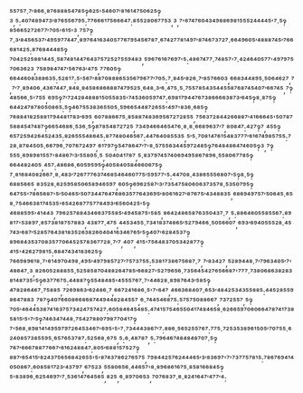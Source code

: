 ⁵⁵⁷⁵⁷·⁷′⁸⁶⁶·⁸⁷⁶⁸⁸⁸⁵⁴⁷⁸⁵‽⁶²⁵'⁵⁴⁶⁰⁷′⁸¹⁶¹⁴⁷⁵⁰⁶²⁵‽³,⁵:⁴⁰⁷⁴⁸⁹⁴⁷³′⁸⁷⁶⁵⁵⁶⁷⁹⁵:⁷⁷⁶⁶⁶¹⁷⁵⁶⁶⁶⁴⁷:⁸⁵⁵²⁸⁰⁶⁷⁷⁵³,³,⁷'⁶⁷⁴⁷⁶⁰⁴³⁴⁹⁸⁸⁶⁹⁸¹⁵⁵⁵²⁴⁴⁴⁴⁵'⁷·⁵‽⁸⁵⁶⁶⁵²⁷²⁶⁷⁷′⁷⁰⁵'⁶¹⁵'³,⁷⁵⁷‽⁷·³′⁸⁴⁵⁶⁵³⁷′⁴⁹⁵⁹⁷⁷⁴⁴⁷·⁸⁹⁷⁶⁴¹⁶³⁴⁰⁵⁷⁷⁶⁷⁹⁵⁴⁵⁶⁷⁸⁷·⁶⁷⁴²⁷⁷⁸¹⁴⁹⁷′⁸⁷⁴⁶⁷³⁷²⁷·⁶⁶⁴⁹⁶⁰⁵′⁴⁸⁸⁸⁷⁴⁵′⁷⁶⁶⁶⁸¹⁴²⁵:⁸⁷⁶⁸⁴⁴⁴⁸⁵‽⁷⁰⁴²⁵²⁵⁸⁸¹⁴⁴⁵·⁵⁸⁷⁴⁸¹⁴⁴⁷⁶⁴³⁷⁵⁷²⁵²⁷⁵⁵⁹⁴⁸³,⁵⁹⁶⁷⁶¹⁶⁷⁶⁹⁷'⁵:⁴⁸⁶⁷⁴⁷⁷·⁷⁴⁸⁵⁷'⁷·⁴²⁴⁶⁴⁰⁵⁷⁷'⁴⁹⁷⁹⁷⁵⁷⁰⁶³⁶²³,⁷⁵⁸⁹⁸⁴⁷⁴⁷′⁵⁶⁷⁶³′⁴⁷⁵,⁷⁷⁶⁰⁵‽⁶⁶⁴⁴⁶⁰⁸³⁸⁸⁶³⁵:⁵²⁸¹⁷:⁵'⁵⁶⁷′⁸⁸⁷⁰⁸⁸⁸⁶⁵³⁵⁶⁷⁹⁶⁷⁷′⁷⁰⁵:⁷·⁸⁴⁵′⁸²⁶·⁷′⁸⁵⁷⁶⁶⁰³,⁶⁶⁸³⁴⁴⁸⁹⁵·⁵⁰⁶⁴⁶²⁷,⁷,⁷′⁷·⁸⁹⁴⁰⁶·⁴³⁶⁷⁴⁴⁷·⁸⁴⁸·⁸⁴⁵⁸⁶⁸⁶⁶⁸⁸⁷⁴⁷⁹⁵²⁵·⁶⁴⁸·³′⁶·⁴⁷⁵·⁵·⁷⁵⁵⁷⁸⁵⁴³⁵⁴⁴⁵⁵⁸⁷⁶⁸⁷⁴⁵⁴⁰⁷′⁶⁶⁷⁴⁵,⁷‽⁴⁸⁵⁶⁶·⁵'⁷⁵⁵,⁶⁹⁵‽⁷′⁷²⁴²⁸⁴⁸⁸⁸¹⁵⁰⁵⁵⁸³⁵'⁷⁴⁵³⁶⁰⁵⁹⁷⁴⁷:⁶⁹⁸¹⁷⁹⁴⁴⁷⁶⁷³⁸⁶⁶⁶⁶³⁸⁷³′⁶⁴⁵‽⁸·⁸⁷⁵‽⁶⁴⁴²⁴⁷⁸⁷⁸⁰⁵⁰⁸⁶⁵:⁵‽⁴⁶⁷⁵⁵³⁸³⁶⁵⁵⁰⁵·⁵⁹⁶⁶⁵⁴⁴⁸⁷²⁶⁵⁵'⁴⁹⁷'⁸³⁶·⁶⁸⁵‽⁷⁶⁸⁸⁴¹⁸²⁵⁸⁸¹⁷⁹⁴⁴⁸¹⁷⁸³′⁶⁹⁵,⁶⁰⁷⁸⁸⁶⁶⁷⁵·⁸⁵⁸⁸⁷⁴⁸³⁶⁹⁵⁶⁷²⁷²⁸⁵⁵,⁷⁵⁶³⁷²⁸⁴⁴²⁶⁶⁸⁸⁷′⁴¹⁶⁶⁶⁴⁵'⁵⁰⁷⁸⁷⁵⁸⁸⁴⁵⁴⁷⁴⁸⁷‽⁶⁶⁵⁴⁶⁸⁶·⁵³⁶·⁵‽⁸⁷⁸⁵⁴⁸⁷²⁷²⁵,⁷³⁴⁹⁴⁶⁶⁴⁶⁵⁴⁷⁶·⁸·⁸·⁶⁶⁸⁹⁶³⁷′⁷,⁸⁰⁸⁴⁷:⁴²⁷‽⁷,⁴⁵⁵‽⁶⁵⁷²⁵⁹⁴²⁶⁴⁵²⁴³⁵:⁸²⁶⁵⁵⁵⁴⁸⁶⁴⁵:⁸⁷⁷⁴⁸⁰⁴⁶⁵⁶⁷:⁴⁴⁷⁶⁴⁰⁸⁵⁵³⁵,⁵′⁵·⁷⁰⁸¹⁴⁷⁶¹⁵⁴⁸³⁷⁷⁷′⁶¹⁶⁷⁴⁹⁸⁵⁷⁵⁵:⁷²⁸·⁸⁷⁸⁴⁵⁰⁵·⁶⁶⁷⁹⁶·⁷⁰⁷⁶⁷²⁴⁹⁷,⁶¹⁷⁹⁷‽⁵⁴⁷⁸⁶⁴⁷′⁷'⁸·⁵⁷⁵⁵⁶³⁴⁴⁵⁹⁷²⁴⁸⁵‽⁷⁶⁴⁸⁴⁸⁶⁴⁷⁴⁶⁰⁵‽³,⁷‽⁵⁵⁵·⁶⁹⁸⁹⁸¹⁵⁵⁷'⁸⁴⁸⁶⁷′³′⁵⁵⁸⁰⁵·⁵,⁵⁰⁴⁰⁴¹⁷⁸⁷,⁵·⁸³⁷⁹⁷⁴⁵⁷⁴⁰⁶⁹⁴⁹⁵⁸⁶⁷⁸⁹⁶·⁵⁵⁸⁰⁶⁷⁷⁸⁵‽⁶⁶⁴⁴⁸²⁴⁰⁵,⁴⁵⁷:⁴⁸⁶⁸⁶·⁶⁰⁵⁹⁵⁹⁵‽⁴⁰⁵⁸⁴⁰⁵⁸⁴⁶⁶⁰⁶⁷⁵‽⁷·⁸¹⁶⁸⁴⁰⁸²⁶⁶⁷·⁸·⁴⁸³′⁷²⁶⁷⁷⁷⁶³⁷⁴⁶⁸⁵⁴⁶⁴⁶⁰⁷⁷⁵′⁵⁹⁵⁷⁷'⁵:⁴⁴⁷⁰⁸·⁴³⁸⁶⁵⁵⁵⁶⁸⁰⁷'⁵‽⁸·⁵‽⁶⁸⁸⁵⁶⁶⁵,⁸³⁵²⁸·⁶²⁵⁹⁵⁸⁵⁰⁶⁵⁸⁹⁴⁶⁵⁹⁷,⁶⁰⁵‽⁶⁹⁶²⁵⁸⁷′³′⁷³⁵⁴⁷⁵⁸⁰⁶⁰⁶³⁷³⁵⁷⁸·⁵³⁵⁰⁷⁹⁵‽⁶⁴⁷⁵⁵'⁷⁸⁶⁵⁶⁸⁷'⁵′⁵⁰⁴⁶⁵′⁵⁰⁷³⁴⁴⁷⁶⁴⁷⁶⁸⁶³⁵⁷⁷⁶⁴³⁶⁹⁵′⁸⁰⁶¹⁶²⁷′⁸⁷⁶⁷⁵′⁴³⁴⁸⁸³⁵,⁶⁸⁶⁹⁴⁹⁷⁵⁷′⁵⁰⁶⁴⁵·⁶⁵⁸·⁷⁵⁴⁶⁶³⁸¹⁷⁴⁵³⁵'⁶⁵⁴²⁶⁸⁷⁷⁵⁷⁷⁸⁴⁹³′⁶⁵⁶⁰⁴²⁵'⁵‽⁴⁶⁸⁸⁵⁹⁵'⁴¹⁴⁴³,⁷⁹⁶²⁵⁷⁸⁸⁴³⁴⁶⁶³⁷⁵⁵⁸⁵′⁴⁹⁴⁵⁸⁷⁵'⁵⁸⁵,⁸⁶⁴²⁴⁸⁶⁵⁸⁷⁶³⁵⁰⁴³⁷·⁷,⁵:⁸⁸⁶⁴⁶⁰⁵⁵⁸⁵⁵⁶⁷:⁸⁹⁸¹⁷'⁵³⁸⁹⁷·⁸⁵⁷³⁸¹⁸⁷⁵⁷⁸⁸³,⁴³⁸⁷⁷·⁴⁷⁵,⁴⁴⁵³⁴⁵⁵·⁷³⁴¹⁸³⁷⁴⁸⁶⁵′⁵²⁷⁹⁴⁶⁶·⁵⁰⁵⁶⁶⁰⁷,⁶⁹³′⁶⁹⁴⁰⁵⁵⁵²⁸·⁴⁵⁷⁴³′⁶⁸⁷′⁵²⁸⁵⁷⁶⁴³⁸¹⁸³⁵²⁶³⁸²⁶⁰⁴⁰⁴¹⁶³⁴⁶⁷⁶⁵′⁵‽⁴⁰⁷′⁶²⁸⁴⁵³⁷‽⁸⁹⁶⁸⁴³⁵³⁷⁰⁸³⁵⁷⁷⁰⁶⁴⁵²⁵⁷⁸³⁶⁷⁷²⁸·⁷′⁷,⁴⁰⁷,⁴¹⁵'⁷⁵⁶⁴⁸³⁷⁰⁵³⁴²⁸⁷⁷‽⁴¹⁵'⁴²⁶²⁷⁹⁸¹⁵:⁶⁸⁴⁷⁴³⁴¹⁸³⁶²⁵‽⁷⁶⁶⁹⁸⁹⁶¹⁸·⁷'⁶¹⁴⁹⁷⁰⁴⁹⁸·⁴⁹⁵′⁴⁹⁷⁹⁸⁵⁷²⁷′⁷⁵⁷³⁷⁵⁵:⁵³⁸¹⁷³⁸⁶⁷⁵⁶⁸⁷·⁷,⁷′⁸³⁴²⁷,⁵²⁸⁹⁴⁴⁸·⁷′⁷⁹⁶³⁴⁰⁵′⁷'⁴⁸⁶⁴⁷·³,⁸²⁶⁰⁵²⁸⁸⁸⁵⁵·⁵²⁵⁸⁵⁸⁷⁰⁴⁸⁸²⁶⁴⁷⁸⁵′⁶⁶⁸²⁷'⁵²⁷⁹⁶⁵⁶·⁷³⁵⁶⁴⁵⁴²⁷⁶⁵⁶⁶⁸⁷'⁷⁷⁷·⁷³⁸⁰⁶⁸⁶³⁸²⁸³⁸¹⁴⁸⁷³⁵'⁵‽⁶³⁷⁷⁶⁷⁵:⁴⁴⁸⁸⁷‽⁵⁵⁴⁸⁴⁸⁵'⁴⁵⁵⁵⁷⁶⁷·⁷'⁴⁴⁶²⁸·⁸⁹⁸⁷⁶⁴³′⁵⁸⁵‽⁴⁷⁸²⁸⁶⁴⁶⁷·⁷⁵⁸⁸⁵,⁷²⁶⁹⁸⁶³′⁶²⁴⁸⁶·⁷,⁶⁶⁷²⁴¹⁶⁸⁶·⁵'⁷'⁶⁴⁷,⁴⁶⁶³⁶⁸⁴⁰⁷·⁶⁵³′⁴⁸⁴²⁵³⁴³⁵⁵⁸⁸⁵:⁴⁴⁵²⁸⁵⁵⁹⁸⁶⁴⁷⁸⁸³,⁷⁸⁷‽⁴⁰⁷⁶⁶⁰⁸⁶⁶⁸⁶⁸⁷⁴⁴⁹⁴⁴⁸²⁸⁴⁵⁵⁷,⁶·⁷⁴⁴⁵⁴⁶⁸⁷⁵:⁵⁷⁵⁷⁵⁰⁸⁸⁶⁶⁷,⁷³⁷²⁵⁵⁷,⁵‽⁷⁰⁵′⁴⁶⁴⁴⁵³⁸⁷⁴¹⁶³⁷⁵⁷³⁴²⁴⁷⁵⁷⁴²⁷:⁶⁰⁵⁸⁴⁶⁴⁵⁴⁸⁵:⁴⁷⁴¹⁵⁷⁵⁴⁶⁵⁵⁰⁴¹⁷⁴⁸⁴⁶⁵⁸·⁶²⁶⁶⁵⁹⁷⁰⁶⁰⁶⁶⁴⁷⁸⁷⁴¹⁷³⁸⁵⁸¹⁵′⁵'⁷′⁵‽⁷⁴⁶³⁴⁷⁴⁴⁸·⁷⁵⁴²⁷⁸⁸⁰⁷⁹⁸⁷⁷⁰⁴¹⁷‽⁷'⁵⁶⁸·⁸⁹⁸¹⁴¹⁴⁹⁵⁹⁷⁹⁷²⁶⁴⁵³⁴⁶⁷'⁶⁹⁵'⁵'⁷·⁷³⁴⁴⁴³⁸⁶⁷′⁷:⁸⁸⁶·⁵⁶⁵²⁵⁵⁷⁶⁷:⁷⁷⁵·⁷²⁵³⁵³⁸⁹⁶¹⁵⁰⁵′⁷⁰⁷⁵⁵·⁶²⁴⁰⁸⁵⁷³⁸⁵⁵⁹⁵·⁶⁵⁷⁶⁵³⁷⁸⁷:⁵²⁵⁶⁸·⁶⁷⁵,⁵:⁶·⁴⁸⁷⁸⁷,⁵:⁷⁹⁶⁴⁶⁷⁴⁸⁴⁸⁴⁸⁷⁰⁷·⁵‽⁷⁶⁷′⁶⁶⁶⁷⁸⁸⁷⁷⁶⁶⁷′⁶¹⁶²⁴⁸⁸⁴⁷:⁸⁰⁵′⁶⁸⁸¹⁵⁷⁵²⁷‽⁸⁸⁷′⁶⁵⁴¹⁵′⁸²⁴³⁷⁵⁶⁵⁶⁸⁴²⁶⁵⁵'⁵'⁸⁷⁴³⁷⁸⁶²⁷⁶⁵⁷⁵,⁷⁹⁸⁴⁴²⁵⁷⁶²⁴⁴⁴⁶⁵′³′⁸³⁶⁹⁷'⁷'⁷³⁷⁷⁵⁷⁸¹⁵:⁷⁸⁶⁷⁶⁹⁴¹⁴⁰⁵⁰⁸⁶⁷:⁶⁰⁸⁵⁸¹⁷²³′⁴³⁷⁹⁷,⁶⁷⁵²³,⁵⁵⁸⁰⁶⁵⁶·⁴⁴⁶⁵⁷'⁸·⁸⁹⁶⁸⁶¹⁶⁷⁵·⁸⁵⁸¹⁶⁶⁸⁴⁵‽⁵'⁸³⁸⁹⁶·⁶²⁵⁴⁶⁹⁷′⁷·⁵³⁶¹⁴⁷⁶⁴⁵⁶⁵,⁸²⁵,⁶·⁸⁹⁷⁰⁶⁵³,⁷⁰⁷⁶⁸³⁷·⁸·⁸²⁴¹⁶⁴⁷′⁴⁷⁷′⁴:
